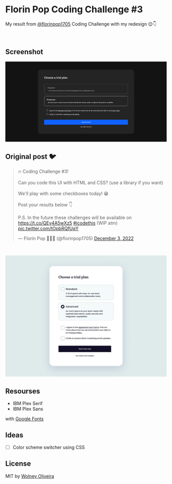 # Florin Pop Coding Challenge #3

My result from [@florinpop1705](https://twitter.com/florinpop1705) Coding Challenge with my redesign 😉👇

<br>

## Screenshot
![finalScreenshot](doc/screenshot.png)


## Original post 🐦

<blockquote class="twitter-tweet"><p lang="en" dir="ltr">🔥 Coding Challenge #3! <br><br>Can you code this UI with HTML and CSS? (use a library if you want)<br><br>We&#39;ll play with some checkboxes today! 😁<br><br>Post your results below 👇<br><br>P.S. In the future these challenges will be available on <a href="https://t.co/QEy4A5wXz5">https://t.co/QEy4A5wXz5</a> <a href="https://twitter.com/hashtag/icodethis?src=hash&amp;ref_src=twsrc%5Etfw">#icodethis</a> (WIP atm) <a href="https://t.co/tOpbRQfUqY">pic.twitter.com/tOpbRQfUqY</a></p>&mdash; Florin Pop 👨🏻‍💻 (@florinpop1705) <a href="https://twitter.com/florinpop1705/status/1599061607442571265?ref_src=twsrc%5Etfw">December 3, 2022</a></blockquote>

<br>

![oririnal](doc/original.jfif)

## Resourses

- IBM Plex Serif
- IBM Plex Sans

with [Google Fonts](https://fonts.google.com/)

## Ideas
- [ ] Color scheme switcher using CSS

## License
MIT by [Wolney Oliveira](https://github.com/wolney-fo)
